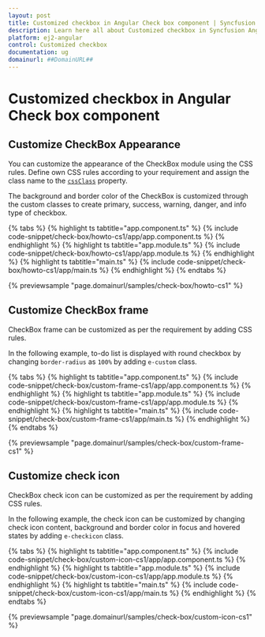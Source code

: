 ```yaml
---
layout: post
title: Customized checkbox in Angular Check box component | Syncfusion
description: Learn here all about Customized checkbox in Syncfusion Angular Check box component of Syncfusion Essential JS 2 and more.
platform: ej2-angular
control: Customized checkbox 
documentation: ug
domainurl: ##DomainURL##
---
```


# Customized checkbox in Angular Check box component

## Customize CheckBox Appearance

You can customize the appearance of the CheckBox module using the CSS rules. Define own CSS rules according to your requirement and assign the class name to the [`cssClass`](https://ej2.syncfusion.com/angular/documentation/api/check-box#cssclass) property.

The background and border color of the CheckBox is customized through the custom classes to create primary, success, warning, danger, and info type of checkbox.

{% tabs %}
{% highlight ts tabtitle="app.component.ts" %}
{% include code-snippet/check-box/howto-cs1/app/app.component.ts %}
{% endhighlight %}
{% highlight ts tabtitle="app.module.ts" %}
{% include code-snippet/check-box/howto-cs1/app/app.module.ts %}
{% endhighlight %}
{% highlight ts tabtitle="main.ts" %}
{% include code-snippet/check-box/howto-cs1/app/main.ts %}
{% endhighlight %}
{% endtabs %}
  
{% previewsample "page.domainurl/samples/check-box/howto-cs1" %}

## Customize CheckBox frame

CheckBox frame can be customized as per the requirement by adding CSS rules.

In the following example, to-do list is displayed with round checkbox by changing `border-radius` as `100%` by adding `e-custom` class.

{% tabs %}
{% highlight ts tabtitle="app.component.ts" %}
{% include code-snippet/check-box/custom-frame-cs1/app/app.component.ts %}
{% endhighlight %}
{% highlight ts tabtitle="app.module.ts" %}
{% include code-snippet/check-box/custom-frame-cs1/app/app.module.ts %}
{% endhighlight %}
{% highlight ts tabtitle="main.ts" %}
{% include code-snippet/check-box/custom-frame-cs1/app/main.ts %}
{% endhighlight %}
{% endtabs %}
  
{% previewsample "page.domainurl/samples/check-box/custom-frame-cs1" %}

## Customize check icon

CheckBox check icon can be customized as per the requirement by adding CSS rules.

In the following example, the check icon can be customized by changing check icon content, background and border color in focus and hovered states by adding `e-checkicon` class.

{% tabs %}
{% highlight ts tabtitle="app.component.ts" %}
{% include code-snippet/check-box/custom-icon-cs1/app/app.component.ts %}
{% endhighlight %}
{% highlight ts tabtitle="app.module.ts" %}
{% include code-snippet/check-box/custom-icon-cs1/app/app.module.ts %}
{% endhighlight %}
{% highlight ts tabtitle="main.ts" %}
{% include code-snippet/check-box/custom-icon-cs1/app/main.ts %}
{% endhighlight %}
{% endtabs %}
  
{% previewsample "page.domainurl/samples/check-box/custom-icon-cs1" %}
